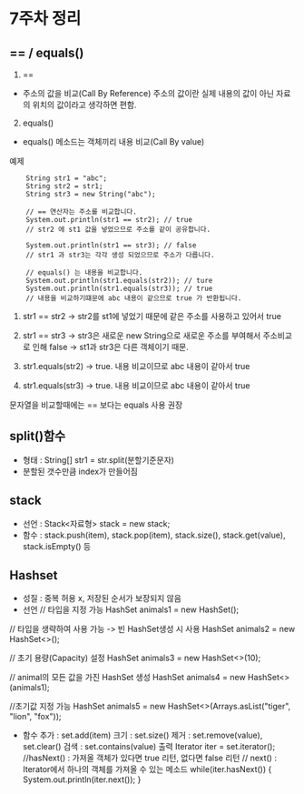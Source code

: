 # 7주차 정리
## == / equals()
1. ==
- 주소의 값을 비교(Call By Reference)
  주소의 값이란 실제 내용의 값이 아닌 자료의 위치의 값이라고 생각하면 편함.
2. equals()
- equals() 메소드는 객체끼리 내용 비교(Call By value)

예제

        String str1 = "abc";
        String str2 = str1;
        String str3 = new String("abc");

        // == 연산자는 주소를 비교합니다.
        System.out.println(str1 == str2); // true
        // str2 에 st1 값을 넣었으므로 주소를 같이 공유합니다.

        System.out.println(str1 == str3); // false
        // str1 과 str3는 각각 생성 되었으므로 주소가 다릅니다.

        // equals() 는 내용을 비교합니다.
        System.out.println(str1.equals(str2)); // ture
        System.out.println(str1.equals(str3)); // true
        // 내용을 비교하기떄문에 abc 내용이 같으므로 true 가 반환됩니다.


1. str1 == str2
   -> str2를 st1에 넣었기 때문에 같은 주소를 사용하고 있어서 true

2. str1 == str3
   -> str3은 새로운 new String으로 새로운 주소를 부여해서 주소비교로 인해 false
   -> st1과 str3은 다른 객체이기 때문.

3. str1.equals(str2)
   -> true. 내용 비교이므로 abc 내용이 같아서 true

4. str1.equals(str3)
   -> true. 내용 비교이므로 abc 내용이 같아서 true

문자열을 비교할때에는 == 보다는 equals 사용 권장

## split()함수
- 형태 : String[] str1 = str.split(분할기준문자)
- 분할된 갯수만큼 index가 만들어짐

## stack
- 선언 : Stack<자료형> stack = new stack;
- 함수 : stack.push(item), stack.pop(item), stack.size(), stack.get(value), stack.isEmpty() 등

## Hashset
- 성질 : 중복 허용 x, 저장된 순서가 보장되지 않음
- 선언
// 타입을 지정 가능
  HashSet<String> animals1 = new HashSet<String>();

// 타입을 생략하여 사용 가능 -> 빈 HashSet생성 시 사용
HashSet<String> animals2 = new HashSet<>();

// 초기 용량(Capacity) 설정
HashSet<String> animals3 = new HashSet<>(10);

// animal의 모든 값을 가진 HashSet 생성
HashSet<String> animals4 = new HashSet<>(animals1);

//초기값 지정 가능
HashSet<String> animals5 = new HashSet<>(Arrays.asList("tiger", "lion", "fox")); 

- 함수 
추가 : set.add(item)
크기 : set.size()
제거 : set.remove(value), set.clear()
검색 : set.contains(value)
출력 
Iterator iter = set.iterator();
//hasNext() : 가져올 객체가 있다면 true 리턴, 없다면 false 리턴
// next() : Iterator에서 하나의 객체를 가져올 수 있는 메소드
while(iter.hasNext()) {
System.out.println(iter.next());
}





